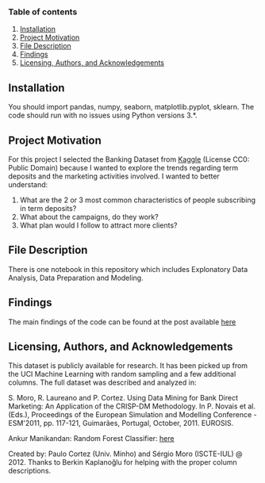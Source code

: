 ### Table of contents

1. [Installation](#installation)
2. [Project Motivation](#motivation)
3. [File Description](#files)
4. [Findings](#findings)
5. [Licensing, Authors, and Acknowledgements](#licensing)

## Installation <a name="installation"></a>

You should import pandas, numpy, seaborn, matplotlib.pyplot, sklearn. The code should run with no issues using Python versions 3.*.



## Project Motivation <a name="motivation"></a>

For this project I selected the Banking Dataset from [Kaggle](https://www.kaggle.com/prakharrathi25/banking-dataset-marketing-targets?select=train.csv) (License
CC0: Public Domain) because I wanted to explore the trends regarding term deposits and the marketing activities involved. I wanted to better understand:
1. What are the 2 or 3 most common characteristics of people subscribing in term deposits?
2. What about the campaigns, do they work? 
3. What plan would I follow to attract more clients?



## File Description <a name="files"></a>

There is one notebook in this repository which includes Explonatory Data Analysis, Data Preparation and Modeling. 


## Findings <a name="findings"></a>

The main findings of the code can be found at the post available [here](https://iandreas.medium.com/are-you-into-term-deposits-f0958bf86d90)


## Licensing, Authors, and Acknowledgements <a name="licensing"></a>

This dataset is publicly available for research. It has been picked up from the UCI Machine Learning with random sampling and a few additional columns.
The full dataset was described and analyzed in:

S. Moro, R. Laureano and P. Cortez. Using Data Mining for Bank Direct Marketing: An Application of the CRISP-DM Methodology.
In P. Novais et al. (Eds.), Proceedings of the European Simulation and Modelling Conference - ESM'2011, pp. 117-121, Guimarães, Portugal, October, 2011. EUROSIS.

Ankur Manikandan: Random Forest Classifier: [here](https://www.kaggle.com/ankursg8/predict-acquired-customers-perfect-classifier)

Created by: Paulo Cortez (Univ. Minho) and Sérgio Moro (ISCTE-IUL) @ 2012. Thanks to Berkin Kaplanoğlu for helping with the proper column descriptions.
